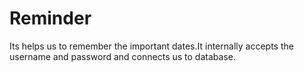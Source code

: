 # Reminder
Its helps us to remember the important dates.It internally accepts the username and password and connects us to database.
